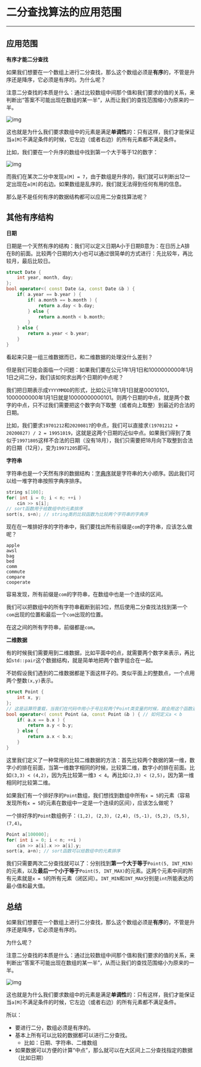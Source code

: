 # 二分查找算法的应用范围

---

## 应用范围

**有序才能二分查找**

如果我们想要在一个数组上进行二分查找，那么这个数组必须是**有序**的，不管是升序还是降序，它必须是有序的。为什么呢？

注意二分查找的本质是什么：通过比较数组中间那个值和我们要求的值的关系，来判断出“答案不可能出现在数组的某一半”，从而让我们的查找范围缩小为原来的一半。

![img](https://staticcdn.boyuai.com/user-assets/5085/XnKc61PZ1UP2ijVRj3Fsz5/1.png!png)

这也就是为什么我们要求数组中的元素是满足**单调性**的：只有这样，我们才能保证当`a[M]`不满足条件的时候，它左边（或者右边）的所有元素都不满足条件。

比如，我们要在一个升序的数组中找到第一个大于等于12的数字：

![img](https://staticcdn.boyuai.com/user-assets/5085/iVeXY5sj9j1dn7qcAh6Tza/a1.png!png)

而我们在某次二分中发现`a[M] = 7`，由于数组是升序的，我们就可以判断出12一定出现在`a[M]`的右边。如果数组是乱序的，我们就无法得到任何有用的信息。

那么是不是任何有序的数据结构都可以应用二分查找算法呢？



## 其他有序结构

**日期**

日期是一个天然有序的结构：我们可以定义日期A小于日期B意为：在日历上A排在B的前面。比较两个日期的大小也可以通过很简单的方式进行：先比较年，再比较月，最后比较日。

```cpp
struct Date {
    int year, month, day;
};
bool operator<( const Date &a, const Date &b ) {
    if( a.year == b.year ) {
        if( a.month == b.month ) {
            return a.day < b.day;
        } else {
            return a.month < b.month;
        }
    } else {
        return a.year < b.year;
    }
}
```

看起来只是一组三维数据而已，和二维数据的处理没什么差别？

但是我们可能会面临一个问题：如果我们要在公元1年1月1日和1000000000年1月1日之间二分，我们该如何求出两个日期的中点呢？

我们把日期表示成`YYYYMMDD`的形式，比如公元1年1月1日就是00010101，1000000000年1月1日就是10000000000101。则两个日期的中点，就是两个数字的中点，只不过我们需要把这个数字向下取整（或者向上取整）到最近的合法的日期。

比如，我们要求`19701212`和`20200817`的中点，我们可以直接求`(19701212 + 20200827) / 2 = 19951019`，这就是这两个日期的近似中点。如果我们得到了类似于`19971805`这样不合法的日期（没有18月），我们只需要把18月向下取整到合法的日期（12月），变为`19971205`即可。

**字符串**

字符串也是一个天然有序的数据结构：[字典序](https://baike.baidu.com/item/字典序/7786229)就是字符串的大小顺序。因此我们可以给一堆字符串按照字典序排序。

```cpp
string s[100];
for( int i = 0; i < n; ++i )
    cin >> s[i];
// sort函数用于给数组中的元素排序
sort(s, s+n); // string类的比较函数为比较两个字符串的字典序
```

现在在一堆排好序的字符串中，我们要找出所有前缀是`com`的字符串，应该怎么做呢？

```
apple
awsl
bag
bed
comm
commute
compare
cooperate
```

容易发现，所有前缀是`com`的字符串，在数组中也是一个连续的区间。

我们可以把数组中的所有字符串截断到前3位，然后使用二分查找法找到第一个`com`出现的位置和最后一个`com`出现的位置。

在这之间的所有字符串，前缀都是`com`。

**二维数据**

有的时候我们需要用到二维数据，比如平面中的点，就需要两个数字来表示，再比如`std::pair`这个数据结构，就是简单地把两个数字组合在一起。

不妨假设我们遇到的二维数据都是下面这样子的。类似平面上的整数点，一个点用两个整数`(x,y)`表示。

```cpp
struct Point {
    int x, y;
};
// 这是运算符重载，当我们在代码中用小于号比较两个Point类变量的时候，就会用这个函数进行比较
bool operator<( const Point &a, const Point &b ) { // 如何定义a < b
    if( a.x == b.x ) {
        return a.y < b.y;
    } else {
        return a.x < b.x;
    }
}
```

这里我们定义了一种常用的比较二维数据的方法：首先比较两个数据的第一维，数字小的排在前面，当第一维数字相同的时候，比较第二维，数字小的排在前面。比如`(3,3) < (4,2)`，因为先比较第一维`3 < 4`。再比如`(2,3) < (2,5)`，因为第一维相同时比较第二维。

如果我们有一个排好序的`Point`数组，我们想找到数组中所有`x = 5`的元素（容易发现所有`x = 5`的元素在数组中一定是一个连续的区间），应该怎么做呢？

一个排好序的`Point`数组例子：`(1,2), (2,3), (2,4), (5,-1), (5,2), (5,5), (7,4)`。

```cpp
Point a[100000];
for( int i = 0; i < n; ++i )
    cin >> a[i].x >> a[i].y;
sort(a, a+n); // sort函数可以给数组中的元素排序
```

我们只需要两次二分查找就可以了：分别找到**第一个大于等于**`Point(5, INT_MIN)`的元素，以及**最后一个小于等于**`Point(5, INT_MAX)`的元素。这两个元素中间的所有元素就是`x = 5`的所有元素（闭区间）。`INT_MIN`和`INT_MAX`分别是`int`所能表达的最小值和最大值。


## 总结

如果我们想要在一个数组上进行二分查找，那么这个数组必须是**有序**的，不管是升序还是降序，它必须是有序的。

为什么呢？

注意二分查找的本质是什么：通过比较数组中间那个值和我们要求的值的关系，来判断出“答案不可能出现在数组的某一半”，从而让我们的查找范围缩小为原来的一半。

![img](https://staticcdn.boyuai.com/user-assets/5085/XnKc61PZ1UP2ijVRj3Fsz5/1.png!png)

这也就是为什么我们要求数组中的元素是满足**单调性**的：只有这样，我们才能保证当`a[M]`不满足条件的时候，它左边（或者右边）的所有元素都不满足条件。


所以：

- 要进行二分，数组必须是有序的。
- 基本上所有可以比较的数据都可以进行二分查找。
  - 比如：日期、字符串、二维数组
- 如果数据可以方便的计算“中点”，那么就可以在大区间上二分查找指定的数据（比如日期）